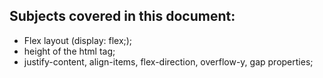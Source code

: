 ## Subjects covered in this document:
- Flex layout (display: flex;);
- height of the html tag;
- justify-content, align-items, flex-direction, overflow-y, gap properties;
